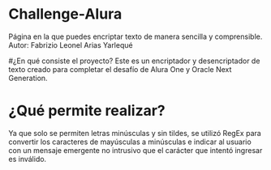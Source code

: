 # Challenge-Alura

Página en la que puedes encriptar texto de manera sencilla y comprensible.
Autor: Fabrizio Leonel Arias Yarlequé

#¿En qué consiste el proyecto?
Este es un encriptador y desencriptador de texto creado para completar el desafío de Alura One y Oracle Next Generation.

# ¿Qué permite realizar?
Ya que solo se permiten letras minúsculas y sin tildes, se utilizó RegEx para convertir los caracteres de mayúsculas a minúsculas e indicar al usuario con un mensaje emergente no intrusivo que el carácter que intentó ingresar es inválido. 
